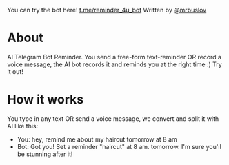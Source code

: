 You can try the bot here! [t.me/reminder_4u_bot](https://t.me/reminder_4u_bot)
Written by [@mrbuslov](https://t.me/mrbuslov)

# About
AI Telegram Bot Reminder. You send a free-form text-reminder OR record a voice message, the AI bot records it and reminds you at the right time :) Try it out!

# How it works
You type in any text OR send a voice message, we convert and split it with AI like this:
- You: hey, remind me about my haircut tomorrow at 8 am
- Bot: Got you! Set a reminder "haircut" at 8 am. tomorrow. I'm sure you'll be stunning after it!
